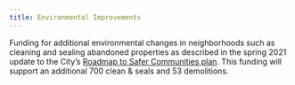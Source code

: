 ```yaml
---
title: Environmental Improvements
---
```

Funding for additional environmental changes in neighborhoods such as cleaning and sealing abandoned properties as described in the spring 2021 update to the City’s [Roadmap to Safer Communities plan](https://www.phila.gov/media/20210414123750/RoadmapToSaferCommunitiesSpring2021.pdf). This funding will support an additional 700 clean & seals and 53 demolitions.